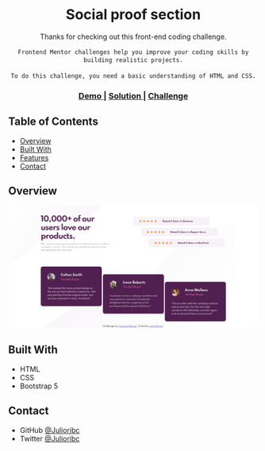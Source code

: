 <h1 align="center">Social proof section</h1>

<div align="center">
    Thanks for checking out this front-end coding challenge.

    Frontend Mentor challenges help you improve your coding skills by building realistic projects.

    To do this challenge, you need a basic understanding of HTML and CSS.
</div>

<div align="center">
  <h3>
    <a href="https://julioribc.github.io/Social-proof-section/">
      Demo
    </a>
    <span> | </span>
    <a href="https://github.com/Julioribc/Social-proof-section">
      Solution
    </a>
    <span> | </span>
    <a href="https://www.frontendmentor.io/challenges/social-proof-section-6e0qTv_bA">
      Challenge
    </a>
  </h3>
</div>

<!-- TABLE OF CONTENTS -->

## Table of Contents

- [Overview](#overview)
- [Built With](#built-with)
- [Features](#features)
- [Contact](#contact)

<!-- OVERVIEW -->

## Overview

![screenshot](./images/screenshot_desktop.png)


## Built With


- HTML
- CSS
- Bootstrap 5




## Contact

- GitHub [@Julioribc](https://github.com/Julioribc)
- Twitter [@Julioribc](https://twitter.com/Julioribc)